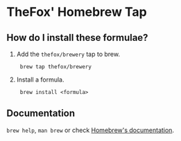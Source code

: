 # TheFox' Homebrew Tap

## How do I install these formulae?

1. Add the `thefox/brewery` tap to brew.

		brew tap thefox/brewery

2. Install a formula.

		brew install <formula>

## Documentation

`brew help`, `man brew` or check [Homebrew's documentation](https://github.com/Homebrew/brew/blob/master/docs/README.md#readme).
